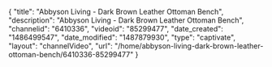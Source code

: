 {
    "title": "Abbyson Living - Dark Brown Leather Ottoman Bench",
    "description": "Abbyson Living - Dark Brown Leather Ottoman Bench",
    "channelid": "6410336",
    "videoid": "85299477",
    "date_created": "1486499547",
    "date_modified": "1487879930",
    "type": "captivate",
    "layout": "channelVideo",
    "url": "\/home\/abbyson-living-dark-brown-leather-ottoman-bench\/6410336-85299477"
}